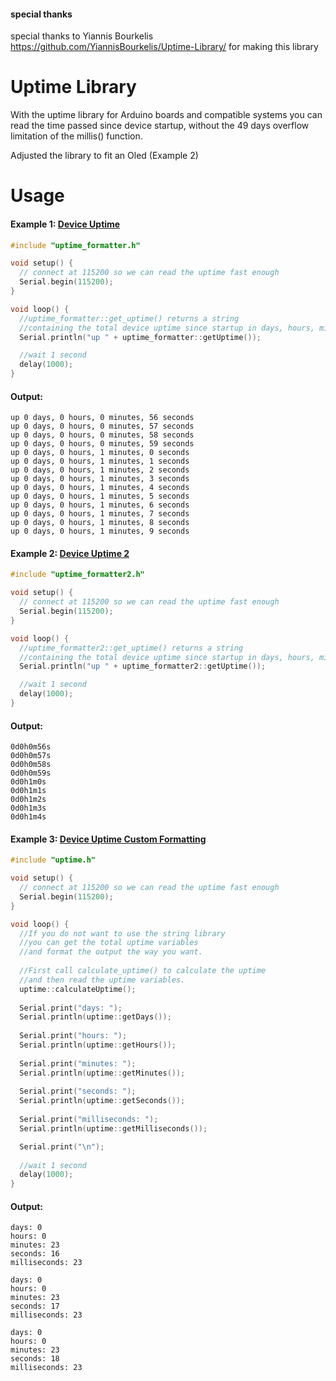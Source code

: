 #### special thanks
special thanks to Yiannis Bourkelis https://github.com/YiannisBourkelis/Uptime-Library/ for making this library

# Uptime Library

With the uptime library for Arduino boards and compatible systems you can read the time passed since device startup, without the 49 days overflow limitation of the millis() function.

Adjusted the library to fit an Oled (Example 2)

# Usage

#### Example 1: [Device Uptime](https://github.com/YiannisBourkelis/Uptime-Library/tree/master/examples/DeviceUptime "Device Uptime")
```cpp
#include "uptime_formatter.h"

void setup() {
  // connect at 115200 so we can read the uptime fast enough
  Serial.begin(115200);
}

void loop() {
  //uptime_formatter::get_uptime() returns a string 
  //containing the total device uptime since startup in days, hours, minutes and seconds
  Serial.println("up " + uptime_formatter::getUptime());

  //wait 1 second
  delay(1000);
}
```

#### Output:
```
up 0 days, 0 hours, 0 minutes, 56 seconds
up 0 days, 0 hours, 0 minutes, 57 seconds
up 0 days, 0 hours, 0 minutes, 58 seconds
up 0 days, 0 hours, 0 minutes, 59 seconds
up 0 days, 0 hours, 1 minutes, 0 seconds
up 0 days, 0 hours, 1 minutes, 1 seconds
up 0 days, 0 hours, 1 minutes, 2 seconds
up 0 days, 0 hours, 1 minutes, 3 seconds
up 0 days, 0 hours, 1 minutes, 4 seconds
up 0 days, 0 hours, 1 minutes, 5 seconds
up 0 days, 0 hours, 1 minutes, 6 seconds
up 0 days, 0 hours, 1 minutes, 7 seconds
up 0 days, 0 hours, 1 minutes, 8 seconds
up 0 days, 0 hours, 1 minutes, 9 seconds
```

#### Example 2: [Device Uptime 2](https://github.com/YiannisBourkelis/Uptime-Library/tree/master/examples/DeviceUptime2 "Device Uptime")
```cpp
#include "uptime_formatter2.h"

void setup() {
  // connect at 115200 so we can read the uptime fast enough
  Serial.begin(115200);
}

void loop() {
  //uptime_formatter2::get_uptime() returns a string 
  //containing the total device uptime since startup in days, hours, minutes and seconds
  Serial.println("up " + uptime_formatter2::getUptime());

  //wait 1 second
  delay(1000);
}
```

#### Output:
```
0d0h0m56s
0d0h0m57s
0d0h0m58s
0d0h0m59s
0d0h1m0s
0d0h1m1s
0d0h1m2s
0d0h1m3s
0d0h1m4s
```


#### Example 3: [Device Uptime Custom Formatting](https://github.com/YiannisBourkelis/Uptime-Library/tree/master/examples/DeviceUptimeCustomFormatting "Device Uptime Custom Formatting")
```cpp
#include "uptime.h"

void setup() {
  // connect at 115200 so we can read the uptime fast enough
  Serial.begin(115200);
}

void loop() {
  //If you do not want to use the string library
  //you can get the total uptime variables
  //and format the output the way you want.
  
  //First call calculate_uptime() to calculate the uptime
  //and then read the uptime variables.
  uptime::calculateUptime();
  
  Serial.print("days: ");
  Serial.println(uptime::getDays());
  
  Serial.print("hours: ");
  Serial.println(uptime::getHours());
  
  Serial.print("minutes: ");
  Serial.println(uptime::getMinutes());
  
  Serial.print("seconds: ");
  Serial.println(uptime::getSeconds());
  
  Serial.print("milliseconds: ");
  Serial.println(uptime::getMilliseconds());

  Serial.print("\n");
  
  //wait 1 second
  delay(1000);
}
```

#### Output:
```
days: 0
hours: 0
minutes: 23
seconds: 16
milliseconds: 23

days: 0
hours: 0
minutes: 23
seconds: 17
milliseconds: 23

days: 0
hours: 0
minutes: 23
seconds: 18
milliseconds: 23
```
